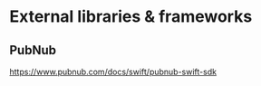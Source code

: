 External libraries & frameworks
=======================

PubNub
---------
https://www.pubnub.com/docs/swift/pubnub-swift-sdk


